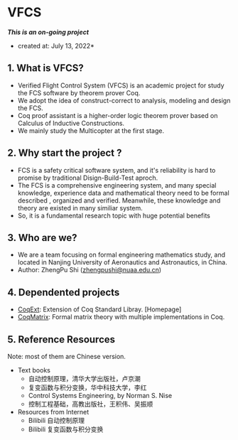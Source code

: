# VFCS

***This is an on-going project***
* created at: July 13, 2022*


## 1. What is VFCS?

* Verified Flight Control System (VFCS) is an academic project for study the FCS software by theorem prover Coq.
* We adopt the idea of construct-correct to analysis, modeling and design the FCS.
* Coq proof assistant is a higher-order logic theorem prover based on Calculus of Inductive Constructions.
* We mainly study the Multicopter at the first stage.

## 2. Why start the project ?

* FCS is a safety critical software system, and it's reliability is hard to promise by traditional Disign-Build-Test aproch.
* The FCS is a comprehensive engineering system, and many special knowledge, experience data and mathematical theory need to be formal described , organized and verified. Meanwhile, these knowledge and theory are existed in many similiar system. 
* So, it is a fundamental research topic with huge potential benefits

## 3. Who are we?

* We are a team focusing on formal engineering mathematics study, and located in Nanjing University of  Aeronautics and Astronautics, in China.
* Author: ZhengPu Shi (zhengpushi@nuaa.edu.cn) 

## 4. Dependented projects

* [CoqExt](https://github.com/zhengpushi/CoqExt): Extension of Coq Standard Libray. [Homepage]
* [CoqMatrix](https://github.com/zhengpushi/CoqMatrix): Formal matrix theory with multiple implementations in Coq.

## 5. Reference Resources

Note: most of them are Chinese version.

* Text books
  * 自动控制原理，清华大学出版社，卢京潮
  * 复变函数与积分变换，华中科技大学，李红
  * Control Systems Engineering, by Norman S. Nise
  * 控制工程基础，高教出版社，王积伟、吴振顺
* Resources from Internet
  * Bilibili 自动控制原理
  * Bilibili 复变函数与积分变换
